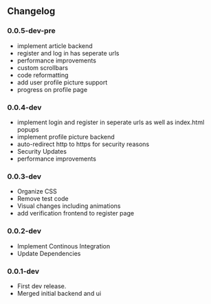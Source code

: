## Changelog

### 0.0.5-dev-pre

- implement article backend
- register and log in has seperate urls
- performance improvements
- custom scrollbars
- code reformatting
- add user profile picture support
- progress on profile page

### 0.0.4-dev

- implement login and register in seperate urls as well as index.html popups
- implement profile picture backend
- auto-redirect http to https for security reasons
- Security Updates
- performance improvements

### 0.0.3-dev

- Organize CSS
- Remove test code
- Visual changes including animations
- add verification frontend to register page

### 0.0.2-dev

- Implement Continous Integration
- Update Dependencies

### 0.0.1-dev

- First dev release.
- Merged initial backend and ui
